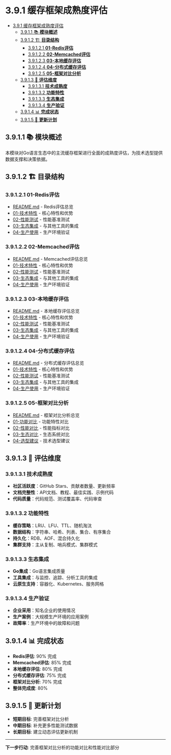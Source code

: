 # 3.9.1 缓存框架成熟度评估

<!-- TOC START -->
- [3.9.1 缓存框架成熟度评估](#391-缓存框架成熟度评估)
  - [3.9.1.1 📚 **模块概述**](#3911--模块概述)
  - [3.9.1.2 🏗️ **目录结构**](#3912-️-目录结构)
    - [3.9.1.2.1 **01-Redis评估**](#39121-01-redis评估)
    - [3.9.1.2.2 **02-Memcached评估**](#39122-02-memcached评估)
    - [3.9.1.2.3 **03-本地缓存评估**](#39123-03-本地缓存评估)
    - [3.9.1.2.4 **04-分布式缓存评估**](#39124-04-分布式缓存评估)
    - [3.9.1.2.5 **05-框架对比分析**](#39125-05-框架对比分析)
  - [3.9.1.3 🎯 **评估维度**](#3913--评估维度)
    - [3.9.1.3.1 **技术成熟度**](#39131-技术成熟度)
    - [3.9.1.3.2 **功能特性**](#39132-功能特性)
    - [3.9.1.3.3 **生态集成**](#39133-生态集成)
    - [3.9.1.3.4 **生产验证**](#39134-生产验证)
  - [3.9.1.4 📊 **完成状态**](#3914--完成状态)
  - [3.9.1.5 🔄 **更新计划**](#3915--更新计划)
<!-- TOC END -->

## 3.9.1.1 📚 **模块概述**

本模块对Go语言生态中的主流缓存框架进行全面的成熟度评估，为技术选型提供数据支撑和决策依据。

## 3.9.1.2 🏗️ **目录结构**

### 3.9.1.2.1 **01-Redis评估**

- [README.md](01-Redis评估/README.md) - Redis评估总览
- [01-技术特性](01-Redis评估/01-技术特性/) - 核心特性和优势
- [02-性能测试](01-Redis评估/02-性能测试/) - 性能基准测试
- [03-生态集成](01-Redis评估/03-生态集成/) - 与其他工具的集成
- [04-生产使用](01-Redis评估/04-生产使用/) - 生产环境验证

### 3.9.1.2.2 **02-Memcached评估**

- [README.md](02-Memcached评估/README.md) - Memcached评估总览
- [01-技术特性](02-Memcached评估/01-技术特性/) - 核心特性和优势
- [02-性能测试](02-Memcached评估/02-性能测试/) - 性能基准测试
- [03-生态集成](02-Memcached评估/03-生态集成/) - 与其他工具的集成
- [04-生产使用](02-Memcached评估/04-生产使用/) - 生产环境验证

### 3.9.1.2.3 **03-本地缓存评估**

- [README.md](03-本地缓存评估/README.md) - 本地缓存评估总览
- [01-技术特性](03-本地缓存评估/01-技术特性/) - 核心特性和优势
- [02-性能测试](03-本地缓存评估/02-性能测试/) - 性能基准测试
- [03-生态集成](03-本地缓存评估/03-生态集成/) - 与其他工具的集成
- [04-生产使用](03-本地缓存评估/04-生产使用/) - 生产环境验证

### 3.9.1.2.4 **04-分布式缓存评估**

- [README.md](04-分布式缓存评估/README.md) - 分布式缓存评估总览
- [01-技术特性](04-分布式缓存评估/01-技术特性/) - 核心特性和优势
- [02-性能测试](04-分布式缓存评估/02-性能测试/) - 性能基准测试
- [03-生态集成](04-分布式缓存评估/03-生态集成/) - 与其他工具的集成
- [04-生产使用](04-分布式缓存评估/04-生产使用/) - 生产环境验证

### 3.9.1.2.5 **05-框架对比分析**

- [README.md](05-框架对比分析/README.md) - 框架对比分析总览
- [01-功能对比](05-框架对比分析/01-功能对比/) - 功能特性对比
- [02-性能对比](05-框架对比分析/02-性能对比/) - 性能指标对比
- [03-生态对比](05-框架对比分析/03-生态对比/) - 生态系统对比
- [04-选型建议](05-框架对比分析/04-选型建议/) - 技术选型建议

## 3.9.1.3 🎯 **评估维度**

### 3.9.1.3.1 **技术成熟度**

- **社区活跃度**：GitHub Stars、贡献者数量、更新频率
- **文档完整性**：API文档、教程、最佳实践、示例代码
- **代码质量**：代码规范、测试覆盖率、代码审查

### 3.9.1.3.2 **功能特性**

- **缓存策略**：LRU、LFU、TTL、随机淘汰
- **数据结构**：字符串、哈希、列表、集合、有序集合
- **持久化**：RDB、AOF、混合持久化
- **集群支持**：主从复制、哨兵模式、集群模式

### 3.9.1.3.3 **生态集成**

- **Go集成**：Go语言集成质量
- **工具集成**：与监控、追踪、分析工具的集成
- **云原生支持**：容器化、Kubernetes、服务网格

### 3.9.1.3.4 **生产验证**

- **企业采用**：知名企业的使用情况
- **生产案例**：大规模生产环境的应用案例
- **故障率**：生产环境中的故障和问题

## 3.9.1.4 📊 **完成状态**

- **Redis评估**: 90% 完成
- **Memcached评估**: 85% 完成
- **本地缓存评估**: 80% 完成
- **分布式缓存评估**: 75% 完成
- **框架对比分析**: 70% 完成
- **整体完成度**: 80%

## 3.9.1.5 🔄 **更新计划**

- **短期目标**: 完善框架对比分析
- **中期目标**: 补充更多性能测试数据
- **长期目标**: 建立动态评估更新机制

---

**下一步行动**: 完善框架对比分析的功能对比和性能对比部分
